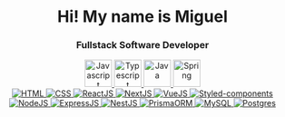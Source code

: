 <div align="center">
  <h1>
    Hi! My name is <b style="color:'#936dff'">Miguel</b>
    <h3>Fullstack Software Developer</h3>
  </h1>
</div>  


<div align="center">
  <a href="https://github.com/m1guelsb">  
    <img title="Javascript" src="https://skillicons.dev/icons?i=js" height="48" />
    <img title="Typescript" src="https://skillicons.dev/icons?i=ts" height="48" />
    <img title="Java" src="https://skillicons.dev/icons?i=java" height="48" />
    <img title="Spring" src="https://skillicons.dev/icons?i=spring" height="48" />
    <br/>
    <img title="HTML" src="https://skillicons.dev/icons?i=html" />
    <img title="CSS" src="https://skillicons.dev/icons?i=css" />
    <img title="ReactJS" src="https://skillicons.dev/icons?i=react" />
    <img title="NextJS" src="https://skillicons.dev/icons?i=nextjs" />
    <img title="VueJS" src="https://skillicons.dev/icons?i=tailwind" />
    <img title="Styled-components" src="https://skillicons.dev/icons?i=styledcomponents" />
    <br/>
    <img title="NodeJS" src="https://skillicons.dev/icons?i=nodejs" />
    <img title="ExpressJS" src="https://skillicons.dev/icons?i=express" />
    <img title="NestJS" src="https://skillicons.dev/icons?i=nestjs" />
    <img title="PrismaORM" src="https://skillicons.dev/icons?i=prisma" />
    <img title="MySQL" src="https://skillicons.dev/icons?i=mysql" />
    <img title="Postgres" src="https://skillicons.dev/icons?i=postgres" />
  </a>
</div>
